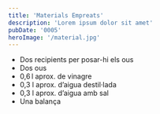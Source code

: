 ```yaml
---
title: 'Materials Empreats'
description: 'Lorem ipsum dolor sit amet'
pubDate: '0005'
heroImage: '/material.jpg'
---
```


- Dos recipients per posar-hi els ous
- Dos ous
- 0,6 l aprox. de vinagre
- 0,3 l aprox. d’aigua destil·lada
- 0,3 l aprox. d’aigua amb sal
- Una balança
